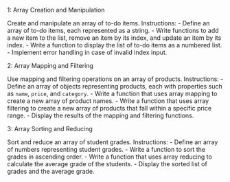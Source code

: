 1: Array Creation and Manipulation

Create and manipulate an array of to-do items.
Instructions:
    - Define an array of to-do items, each represented as a string.
    - Write functions to add a new item to the list, remove an item by its index, and update an item by its index.
    - Write a function to display the list of to-do items as a numbered list.
    - Implement error handling in case of invalid index input.

2: Array Mapping and Filtering

Use mapping and filtering operations on an array of products.
Instructions:
    - Define an array of objects representing products, each with properties such as `name`, `price`, and `category`.
    - Write a function that uses array mapping to create a new array of product names.
    - Write a function that uses array filtering to create a new array of products that fall within a specific price range.
    - Display the results of the mapping and filtering functions.

3: Array Sorting and Reducing

Sort and reduce an array of student grades.
Instructions:
    - Define an array of numbers representing student grades.
    - Write a function to sort the grades in ascending order.
    - Write a function that uses array reducing to calculate the average grade of the students.
    - Display the sorted list of grades and the average grade.